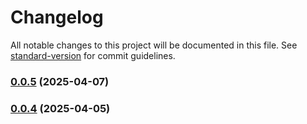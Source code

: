 # Changelog

All notable changes to this project will be documented in this file. See [standard-version](https://github.com/conventional-changelog/standard-version) for commit guidelines.

### [0.0.5](https://github.com/Hiroshi025/Nebura-AI/compare/v0.0.4...v0.0.5) (2025-04-07)

### [0.0.4](https://github.com/Hiroshi025/Nebura-AI/compare/v0.0.3...v0.0.4) (2025-04-05)
